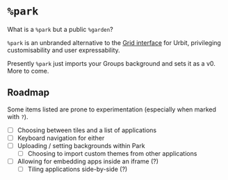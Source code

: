 # `%park`

What is a `%park` but a public `%garden`?

`%park` is an unbranded alternative to the [Grid interface](https://github.com/urbit/urbit/tree/master/pkg/grid) for Urbit, privileging customisability and user expressability.

Presently `%park` just imports your Groups background and sets it as a v0. More to come.
## Roadmap

Some items listed are prone to experimentation (especially when marked with `?`).

- [ ] Choosing between tiles and a list of applications
- [ ] Keyboard navigation for either
- [ ] Uploading / setting backgrounds within Park
    - [ ] Choosing to import custom themes from other applications
- [ ] Allowing for embedding apps inside an iframe (?)
    - [ ] Tiling applications side-by-side (?)